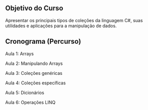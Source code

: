 ## Objetivo do Curso

Apresentar os principais tipos de coleções da linguagem C#, suas utilidades e aplicações para a manipulação de dados.



## Cronograma (Percurso)

Aula 1: Arrays

Aula 2: Manipulando Arrays

Aula 3: Coleções genéricas

Aula 4: Coleções específicas

Aula 5: Dicionários

Aula 6: Operações LINQ